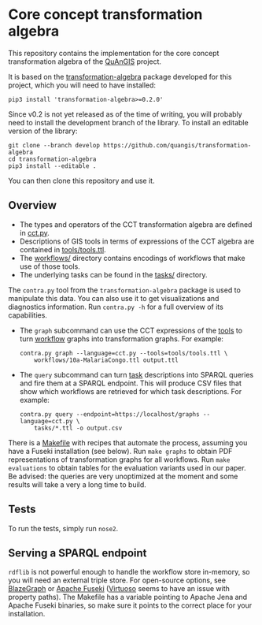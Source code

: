 Core concept transformation algebra
===============================================================================

This repository contains the implementation for the core concept 
transformation algebra of the [QuAnGIS](https://questionbasedanalysis.com/) 
project.

It is based on the 
[transformation-algebra](https://github.com/quangis/transformation-algebra) 
package developed for this project, which you will need to have installed:

    pip3 install 'transformation-algebra>=0.2.0'

Since v0.2 is not yet released as of the time of writing, you will probably 
need to install the development branch of the library. To install an editable 
version of the library:

    git clone --branch develop https://github.com/quangis/transformation-algebra
    cd transformation-algebra
    pip3 install --editable .

You can then clone this repository and use it.

## Overview

-   The types and operators of the CCT transformation algebra are defined in 
    [cct.py](cct.py).
-   Descriptions of GIS tools in terms of expressions of the CCT algebra are 
    contained in [tools/tools.ttl](tools/tools.ttl).
-   The [workflows/](workflows/) directory contains encodings of workflows that 
    make use of those tools.
-   The underlying tasks can be found in the [tasks/](tasks/) directory.

The `contra.py` tool from the `transformation-algebra` package is used 
to manipulate this data. You can also use it to get visualizations and 
diagnostics information. Run `contra.py -h` for a full overview of its 
capabilities.

-   The `graph` subcommand can use the CCT expressions of the 
    [tools](tools/tools.ttl) to turn [workflow](workflows/) graphs into 
    transformation graphs. For example:
    ```
    contra.py graph --language=cct.py --tools=tools/tools.ttl \
        workflows/10a-MalariaCongo.ttl output.ttl
    ```

-   The `query` subcommand can turn [task](tasks/) descriptions into 
    SPARQL queries and fire them at a SPARQL endpoint. This will produce 
    CSV files that show which workflows are retrieved for which task 
    descriptions. For example:
    ```
    contra.py query --endpoint=https://localhost/graphs --language=cct.py \
        tasks/*.ttl -o output.csv
    ```

There is a [Makefile](Makefile) with recipes that automate the process, 
assuming you have a Fuseki installation (see below). Run `make graphs` to 
obtain PDF representations of transformation graphs for all workflows. Run 
`make evaluations` to obtain tables for the evaluation variants used in our 
paper. Be advised: the queries are very unoptimized at the moment and some 
results will take a very a long time to build.

## Tests

To run the tests, simply run `nose2`.


## Serving a SPARQL endpoint

`rdflib` is not powerful enough to handle the workflow store in-memory, so you 
will need an external triple store. For open-source options, see 
[BlazeGraph](https://blazegraph.com/) or [Apache 
Fuseki](https://jena.apache.org/) ([Virtuoso](https://virtuoso.openlinksw.com/) 
seems to have an issue with property paths). The Makefile has a variable 
pointing to Apache Jena and Apache Fuseki binaries, so make sure it points to 
the correct place for your installation.
